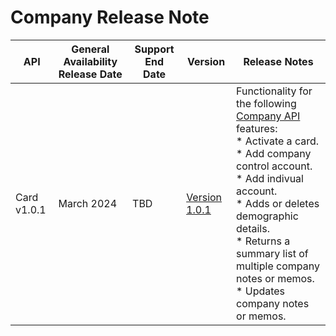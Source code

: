 # Company Release Note
| API                                                   | General Availability Release Date | Support End Date | Version        | Release Notes                                                                                                                                                                                                                                                                                                                                                                                                                                                                                                                                                                                                                                                                                                                                                                                                                                                                                                                                                                          |
|-------------------------------------------------------|-----------------------------------|------------------|----------------|----------------------------------------------------------------------------------------------------------------------------------------------------------------------------------------------------------------------------------------------------------------------------------------------------------------------------------------------------------------------------------------------------------------------------------------------------------------------------------------------------------------------------------------------------------------------------------------------------------------------------------------------------------------------------------------------------------------------------------------------------------------------------------------------------------------------------------------------------------------------------------------------------------------------------------------------------------------------------------------|
| Card v1.0.1                                           | March 2024                     | TBD              | [Version 1.0.1](../api/?type=put&path=/v1/payments/rightTimePayment&version=api)  | Functionality for the following [Company API]() features:  <br> * Activate a card. <br> * Add company control account. <br> * Add indivual account. <br> * Adds or deletes demographic details. <br> * Returns a summary list of multiple company notes or memos. <br> * Updates company notes or memos.
